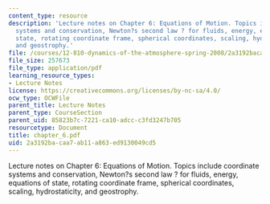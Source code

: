 ```yaml
---
content_type: resource
description: 'Lecture notes on Chapter 6: Equations of Motion. Topics include coordinate
  systems and conservation, Newton?s second law ? for fluids, energy, equations of
  state, rotating coordinate frame, spherical coordinates, scaling, hydrostaticity,
  and geostrophy.'
file: /courses/12-810-dynamics-of-the-atmosphere-spring-2008/2a3192bacaa7ab11a863ed9130049cd5_chapter_6.pdf
file_size: 257673
file_type: application/pdf
learning_resource_types:
- Lecture Notes
license: https://creativecommons.org/licenses/by-nc-sa/4.0/
ocw_type: OCWFile
parent_title: Lecture Notes
parent_type: CourseSection
parent_uid: 85823b7c-7221-ca10-adcc-c3fd3247b705
resourcetype: Document
title: chapter_6.pdf
uid: 2a3192ba-caa7-ab11-a863-ed9130049cd5
---
```

Lecture notes on Chapter 6: Equations of Motion. Topics include coordinate systems and conservation, Newton?s second law ? for fluids, energy, equations of state, rotating coordinate frame, spherical coordinates, scaling, hydrostaticity, and geostrophy.
